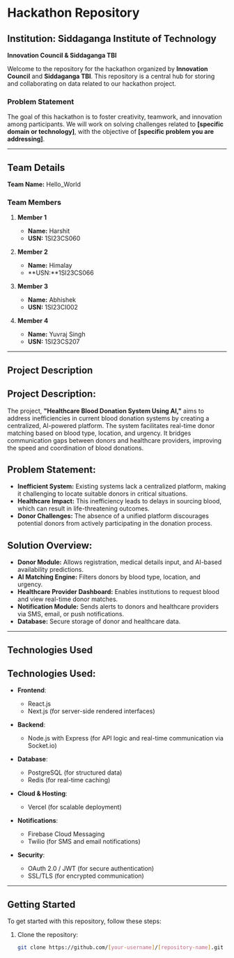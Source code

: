 # Hackathon Repository

## Institution: Siddaganga Institute of Technology  
**Innovation Council & Siddaganga TBI**

Welcome to the repository for the hackathon organized by **Innovation Council** and **Siddaganga TBI**. This repository is a central hub for storing and collaborating on data related to our hackathon project.

### Problem Statement

The goal of this hackathon is to foster creativity, teamwork, and innovation among participants. We will work on solving challenges related to **[specific domain or technology]**, with the objective of **[specific problem you are addressing]**.

---

## Team Details

**Team Name:** Hello_World

### Team Members

1. **Member 1**  
   - **Name:** Harshit 
   - **USN:** 1SI23CS060

2. **Member 2**  
   - **Name:** Himalay 
   - **USN:**1SI23CS066

3. **Member 3**  
   - **Name:** Abhishek
   - **USN:** 1SI23CI002

4. **Member 4**  
   - **Name:** Yuvraj Singh
   - **USN:** 1SI23CS207

---

## Project Description

## Project Description:
The project, **"Healthcare Blood Donation System Using AI,"** aims to address inefficiencies in current blood donation systems by creating a centralized, AI-powered platform. The system facilitates real-time donor matching based on blood type, location, and urgency. It bridges communication gaps between donors and healthcare providers, improving the speed and coordination of blood donations.

## Problem Statement:
- **Inefficient System:** Existing systems lack a centralized platform, making it challenging to locate suitable donors in critical situations.
- **Healthcare Impact:** This inefficiency leads to delays in sourcing blood, which can result in life-threatening outcomes.
- **Donor Challenges:** The absence of a unified platform discourages potential donors from actively participating in the donation process.

## Solution Overview:
- **Donor Module:** Allows registration, medical details input, and AI-based availability predictions.
- **AI Matching Engine:** Filters donors by blood type, location, and urgency.
- **Healthcare Provider Dashboard:** Enables institutions to request blood and view real-time donor matches.
- **Notification Module:** Sends alerts to donors and healthcare providers via SMS, email, or push notifications.
- **Database:** Secure storage of donor and healthcare data.


---

## Technologies Used

## Technologies Used:
- **Frontend**:  
  - React.js  
  - Next.js (for server-side rendered interfaces)
  
- **Backend**:  
  - Node.js with Express (for API logic and real-time communication via Socket.io)  

- **Database**:  
  - PostgreSQL (for structured data)  
  - Redis (for real-time caching)

- **Cloud & Hosting**:  
  - Vercel (for scalable deployment)  

- **Notifications**:  
  - Firebase Cloud Messaging  
  - Twilio (for SMS and email notifications)

- **Security**:  
  - OAuth 2.0 / JWT (for secure authentication)  
  - SSL/TLS (for encrypted communication)  


---

## Getting Started

To get started with this repository, follow these steps:

1. Clone the repository:

   ```bash
   git clone https://github.com/[your-username]/[repository-name].git
